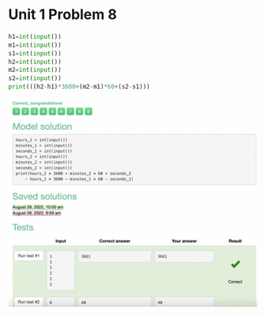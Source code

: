 # Unit 1 Problem 8
```.py
h1=int(input())
m1=int(input())
s1=int(input())
h2=int(input())
m2=int(input())
s2=int(input())
print(((h2-h1)*3600+(m2-m1)*60+(s2-s1)))
```
![Tests passed](https://github.com/AleksandarDzudzevic/Unit-1/blob/main/Unit1Problem8.png)
